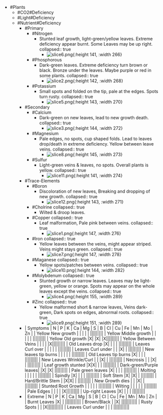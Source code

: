 - #Plants
	- #CO2#Deficiency
	- #Light#Deficiency
	- #Nutrient#Deficiency
		- #Primary
			- #Nitrogen
				- Stunted leaf growth, light-green/yellow leaves. Extreme deficiency appear burnt. Some Leaves may be up right.
				  collapsed:: true
					- ![slice6.png](../assets/slice6_1672610144042_0.png){:height 141, :width 266}
			- #Phosphorous
				- Dark-green leaves. Extreme deficiency turn brown or black. Bronze under the leaves. Maybe purple or red in some plants.
				  collapsed:: true
					- ![slice2.png](../assets/slice2_1672610160012_0.png){:height 142, :width 268}
			- #Potassium
				- Small spots and folded on the tip, pale at the edges. Spots turn rusty.
				  collapsed:: true
					- ![slice5.png](../assets/slice5_1672610166079_0.png){:height 143, :width 270}
		- #Secondary
			- #Calcium
				- Dark-green on new leaves, lead to new growth death.
				  collapsed:: true
					- ![slice3.png](../assets/slice3_1672610182703_0.png){:height 144, :width 272}
			- #Magnesium
				- Pale edges, no spots, cup shaped folds. Lead to leaves drop/death in extreme deficiency. Yellow between leave veins.
				  collapsed:: true
					- ![slice8.png](../assets/slice8_1672610191798_0.png){:height 145, :width 273}
			- #Sulfur
				- Light-green veins & leaves, no spots. Overall plants is yellow.
				  collapsed:: true
					- ![slice11.png](../assets/slice11_1672610200804_0.png){:height 141, :width 274}
		- #Trace-Elements
			- #Boron
				- Discoloration of new leaves, Breaking and dropping of new growth.
				  collapsed:: true
					- ![slice12.png](../assets/slice12_1672610207854_0.png){:height 143, :width 271}
			- #Cholrine
			  collapsed:: true
				- Wilted & droop leaves.
			- #Copper
			  collapsed:: true
				- Leaf malformation, Pale pink between veins.
				  collapsed:: true
					- ![slice1.png](../assets/slice1_1672610083579_0.png){:height 147, :width 276}
			- #Iron
			  collapsed:: true
				- Yellow leaves between the veins, might appear striped. Veins might stays green.
				  collapsed:: true
					- ![slice7.png](../assets/slice7_1672610220215_0.png){:height 147, :width 278}
			- #Maganese
			  collapsed:: true
				- Yellow spots/patches between veins.
				  collapsed:: true
					- ![slice10.png](../assets/slice10_1672610234961_0.png){:height 144, :width 282}
			- #Molybdenum
			  collapsed:: true
				- Stunted growth or narrow leaves. Leaves may be light-green, yellow or orange. Spots may appear on the whole leaves except the veins.
				  collapsed:: true
					- ![slice4.png](../assets/slice4_1672610243211_0.png){:height 155, :width 289}
			- #Zinc
			  collapsed:: true
				- Yellow malformed short & narrow leaves, Veins dark-green, Dark spots on edges, abnormal roots.
				  collapsed:: true
					- ![slice9.png](../assets/slice9_1672610253586_0.png){:height 151, :width 289}
		- | Symptoms | N | P | K | Ca | Mg | S | B | Cl | Cu | Fe | Mn | Mo | Zn |
		  | Yellow New growth       | | | | | |||||||||
		  | Yellow Middle growth    | | | | | |||||||||
		  | Yellow Old growth       |X| |X| |X|||||||||
		  | Yellow Between Veins    | | | | |X|||||||||
		  | Old Leaves drop         |X| | | | |||||||||
		  | Leaves Curl over        | | | | | |||||||||
		  | Leaves Curl under       | | |X| | |||||||||
		  | New leaves tip burns    | | | | | |||||||||
		  | Old Leaves tip burns    |X| | | | |||||||||
		  | New Leaves Wrinkle/Curl | | |X| | |||||||||
		  | Necrosis                | | |X| | |||||||||
		  | Leaf growth stunted     |X|X| | | |||||||||
		  | Dark-green/Purple leaves| |X| |X| |||||||||
		  | Pale green leaves       |X| | | | |||||||||
		  | Molting                 | | | | | |||||||||
		  | Spindly                 |X| | | | |||||||||
		  | Soft Stem               |X| |X| | |||||||||
		  | Hard/Brittle Stem       | |X|X| | |||||||||
		  | New Growth dies         | | |X| | |||||||||
		  | Stunted Root Growth     | | | | | |||||||||
		  | Wilting                 | | | | | |||||||||
		  | Pale Edges              | | | | |X|||||||||
		  | Up-right Leaves         |X| | | | |||||||||
		- | Extreme | N | P | K | Ca | Mg | S | B | Cl | Cu | Fe | Mn | Mo | Zn |
		  | Burnt Leaves         |X| | |||||||||||
		  | Brown/Black          | |X| |||||||||||
		  | Rusty Spots          | | |X|||||||||||
		  | Leaves Curl under    | | | |||||||||||